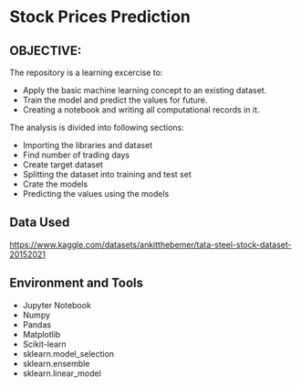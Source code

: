# Stock Prices Prediction

## OBJECTIVE:
The repository is a learning excercise to:

- Apply the basic machine learning concept to an existing dataset.
- Train the model and predict the values for future.
- Creating a notebook and writing all computational records in it.

The analysis is divided into following sections:

- Importing the libraries and dataset
- Find number of trading days
- Create target dataset
- Splitting the dataset into training and test set
- Crate the models
- Predicting the values using the models

## Data Used

https://www.kaggle.com/datasets/ankitthebemer/tata-steel-stock-dataset-20152021

## Environment and Tools

- Jupyter Notebook
- Numpy
- Pandas
- Matplotlib
- Scikit-learn
- sklearn.model_selection
- sklearn.ensemble
- sklearn.linear_model 
